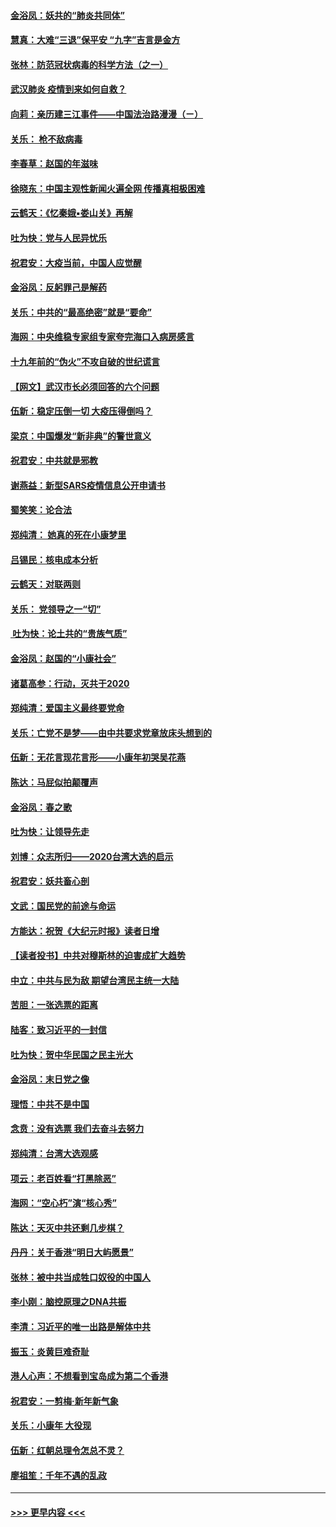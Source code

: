 #### [金浴凤：妖共的“肺炎共同体”](../pages/nsc993/n11829448.md?t=01301031) 
#### [慧真：大难“三退”保平安 “九字”吉言是金方](../pages/nsc993/n11829501.md?t=01301031) 
#### [张林：防范冠状病毒的科学方法（之一）](../pages/nsc993/n11828618.md?t=01301031) 
#### [武汉肺炎 疫情到来如何自救？](../pages/nsc993/n11827632.md?t=01301031) 
#### [向莉：亲历建三江事件——中国法治路漫漫（ㄧ）](../pages/nsc993/n11827190.md?t=01301031) 
#### [关乐： 枪不敌病毒](../pages/nsc993/n11826746.md?t=01301031) 
#### [李春草：赵国的年滋味](../pages/nsc993/n11826321.md?t=01301031) 
#### [徐晓东：中国主观性新闻火遍全网 传播真相极困难](../pages/nsc993/n11826508.md?t=01301031) 
#### [云鹤天：《忆秦娥▪娄山关》再解](../pages/nsc993/n11824682.md?t=01301031) 
#### [吐为快：党与人民异忧乐](../pages/nsc993/n11824660.md?t=01301031) 
#### [祝君安：大疫当前，中国人应觉醒](../pages/nsc993/n11821946.md?t=01301031) 
#### [金浴凤：反躬罪己是解药](../pages/nsc993/n11820280.md?t=01301031) 
#### [关乐：中共的“最高绝密”就是“要命”](../pages/nsc993/n11816946.md?t=01301031) 
#### [海网：中央维稳专家组专家夸完海口入病房感言](../pages/nsc993/n11815138.md?t=01301031) 
#### [十九年前的“伪火”不攻自破的世纪谎言](../pages/nsc993/n11813238.md?t=01301031) 
#### [【网文】武汉市长必须回答的六个问题](../pages/nsc993/n11813848.md?t=01301031) 
#### [伍新：稳定压倒一切 大疫压得倒吗？](../pages/nsc993/n11812634.md?t=01301031) 
#### [梁京：中国爆发“新非典”的警世意义](../pages/nsc993/n11812554.md?t=01301031) 
#### [祝君安：中共就是邪教](../pages/nsc993/n11812431.md?t=01301031) 
#### [谢燕益：新型SARS疫情信息公开申请书](../pages/nsc993/n11808840.md?t=01301031) 
#### [蜀笑笑：论合法](../pages/nsc993/n11808064.md?t=01301031) 
#### [郑纯清： 她真的死在小康梦里](../pages/nsc993/n11806623.md?t=01301031) 
#### [吕锡民：核电成本分析](../pages/nsc993/n11806284.md?t=01301031) 
#### [云鹤天：对联两则](../pages/nsc993/n11805957.md?t=01301031) 
#### [关乐： 党领导之一“切”](../pages/nsc993/n11804505.md?t=01301031) 
#### [ 吐为快：论土共的“贵族气质”](../pages/nsc993/n11804490.md?t=01301031) 
#### [金浴凤：赵国的“小康社会”](../pages/nsc993/n11804452.md?t=01301031) 
#### [诸葛高参：行动，灭共于2020](../pages/nsc993/n11804120.md?t=01301031) 
#### [郑纯清：爱国主义最终要党命](../pages/nsc993/n11802197.md?t=01301031) 
#### [关乐：亡党不是梦——由中共要求党章放床头想到的](../pages/nsc993/n11802156.md?t=01301031) 
#### [伍新：无花言现花言形——小康年初哭吴花燕](../pages/nsc993/n11800044.md?t=01301031) 
#### [陈达：马屁似拍颠覆声](../pages/nsc993/n11800010.md?t=01301031) 
#### [金浴凤：春之歌](../pages/nsc993/n11797687.md?t=01301031) 
#### [吐为快：让领导先走](../pages/nsc993/n11797512.md?t=01301031) 
#### [刘博：众志所归——2020台湾大选的启示](../pages/nsc993/n11796878.md?t=01301031) 
#### [祝君安：妖共畜心剖](../pages/nsc993/n11794273.md?t=01301031) 
#### [文武：国民党的前途与命运](../pages/nsc993/n11794198.md?t=01301031) 
#### [方能达：祝贺《大纪元时报》读者日增](../pages/nsc993/n11793807.md?t=01301031) 
#### [【读者投书】中共对穆斯林的迫害成扩大趋势](../pages/nsc993/n11791371.md?t=01301031) 
#### [中立：中共与民为敌 期望台湾民主统一大陆](../pages/nsc993/n11790392.md?t=01301031) 
#### [苦胆：一张选票的距离](../pages/nsc993/n11788914.md?t=01301031) 
#### [陆客：致习近平的一封信](../pages/nsc993/n11788867.md?t=01301031) 
#### [吐为快：贺中华民国之民主光大](../pages/nsc993/n11788618.md?t=01301031) 
#### [金浴凤：末日党之像](../pages/nsc993/n11787475.md?t=01301031) 
#### [理悟：中共不是中国](../pages/nsc993/n11787463.md?t=01301031) 
#### [念贲：没有选票  我们去奋斗去努力](../pages/nsc993/n11787398.md?t=01301031) 
#### [郑纯清：台湾大选观感](../pages/nsc993/n11786210.md?t=01301031) 
#### [项云：老百姓看“打黑除恶”](../pages/nsc993/n11785398.md?t=01301031) 
#### [海网：“空心朽”演“核心秀”](../pages/nsc993/n11783874.md?t=01301031) 
#### [陈达：天灭中共还剩几步棋？](../pages/nsc993/n11783719.md?t=01301031) 
#### [丹丹：关于香港“明日大屿愿景”](../pages/nsc993/n11783273.md?t=01301031) 
#### [张林：被中共当成牲口奴役的中国人](../pages/nsc993/n11782397.md?t=01301031) 
#### [李小刚：脑控原理之DNA共振](../pages/nsc993/n11780962.md?t=01301031) 
#### [李清：习近平的唯一出路是解体中共](../pages/nsc993/n11780866.md?t=01301031) 
#### [振玉：炎黄巨难奇耻](../pages/nsc993/n11779632.md?t=01301031) 
#### [港人心声：不想看到宝岛成为第二个香港](../pages/nsc993/n11778817.md?t=01301031) 
#### [祝君安：一剪梅‧新年新气象](../pages/nsc993/n11776340.md?t=01301031) 
#### [关乐：小康年 大役现](../pages/nsc993/n11774213.md?t=01301031) 
#### [伍新：红朝总理令怎总不灵？](../pages/nsc993/n11770813.md?t=01301031) 
#### [廖祖笙：千年不遇的乱政](../pages/nsc993/n11770373.md?t=01301031) 

----
#### [ >>> 更早内容 <<< ](../indexes/nsc993-earlier.md)
